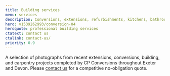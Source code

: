 ```yaml
---
title: Building services
menu: services
description: Conversions, extensions, refurbishments, kitchens, bathrooms and carpentry services offered in Exeter and throughout Devon.
hero: v1539262993/conversion-04
heroquote: professional building services
ctatext: contact us
ctalink: contact-us/
priority: 0.9
---
```


A selection of photographs from recent extensions, conversions, building, and carpentry projects completed by CP Conversions throughout Exeter and Devon. Please [contact us]([root]contact-us/) for a competitive no-obligation quote.
